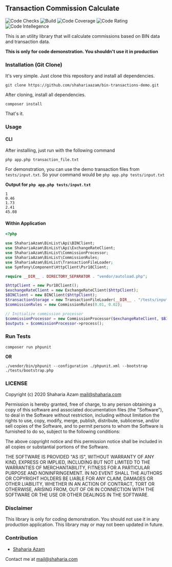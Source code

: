 ## Transaction Commission Calculate

![Code Checks](https://github.com/shahariaazam/bin-transactions-demo/workflows/Code-Checks/badge.svg)
![Build](https://scrutinizer-ci.com/g/shahariaazam/bin-transactions-demo/badges/build.png?b=master)
![Code Coverage](https://scrutinizer-ci.com/g/shahariaazam/bin-transactions-demo/badges/coverage.png?b=master)
![Code Rating](https://scrutinizer-ci.com/g/shahariaazam/bin-transactions-demo/badges/quality-score.png?b=master)
![Code Intellegence](https://scrutinizer-ci.com/g/shahariaazam/bin-transactions-demo/badges/code-intelligence.svg?b=master)

This is an utility library that will calculate commissions based on BIN data and transaction data.

**This is only for code demonstration. You shouldn't use it in production**

### Installation (Git Clone)
It's very simple. Just clone this repository and install all dependencies.

```
git clone https://github.com/shahariaazam/bin-transactions-demo.git
```

After cloning, install all dependencies.

```
composer install
```

That's it.


### Usage

#### CLI
After installing, just run with the following command

```
php app.php transaction_file.txt
```

For demonstration, you can use the demo transaction files from `tests/input.txt`. So your command would be `php app.php tests/input.txt`

**Output for `php app.php tests/input.txt`**
```
1
0.46
1.73
2.41
45.08
```

#### Within Application

```php
<?php

use ShahariaAzam\BinList\Api\BINClient;
use ShahariaAzam\BinList\Api\ExchangeRateClient;
use ShahariaAzam\BinList\CommissionProcessor;
use ShahariaAzam\BinList\CommissionRules;
use ShahariaAzam\BinList\TransactionFileLoader;
use Symfony\Component\HttpClient\Psr18Client;

require __DIR__ . DIRECTORY_SEPARATOR . "vendor/autoload.php";

$httpClient = new Psr18Client();
$exchangeRateClient = new ExchangeRateClient($httpClient);
$BINClient = new BINClient($httpClient);
$transactionStorage = new TransactionFileLoader(__DIR__ . "/tests/input.txt");
$commissionRules = new CommissionRules(0.01, 0.02);

// Initialize commission processor
$commissionProcessor = new CommissionProcessor($exchangeRateClient, $BINClient, $transactionStorage, $commissionRules);
$outputs = $commissionProcessor->process();
```

### Run Tests
```
composer run phpunit
```

**OR**

```
./vendor/bin/phpunit --configuration ./phpunit.xml --bootstrap ./tests/bootstrap.php
```

### LICENSE

Copyright (c) 2020 Shaharia Azam <mail@shaharia.com>

Permission is hereby granted, free of charge, to any person obtaining a copy of this software and associated documentation files (the "Software"), to deal in the Software without restriction, including without limitation the rights to use, copy, modify, merge, publish, distribute, sublicense, and/or sell copies of the Software, and to permit persons to whom the Software is furnished to do so, subject to the following conditions:

The above copyright notice and this permission notice shall be included in all copies or substantial portions of the Software.

THE SOFTWARE IS PROVIDED "AS IS", WITHOUT WARRANTY OF ANY KIND, EXPRESS OR IMPLIED, INCLUDING BUT NOT LIMITED TO THE WARRANTIES OF MERCHANTABILITY, FITNESS FOR A PARTICULAR PURPOSE AND NONINFRINGEMENT. IN NO EVENT SHALL THE AUTHORS OR COPYRIGHT HOLDERS BE LIABLE FOR ANY CLAIM, DAMAGES OR OTHER LIABILITY, WHETHER IN AN ACTION OF CONTRACT, TORT OR OTHERWISE, ARISING FROM, OUT OF OR IN CONNECTION WITH THE SOFTWARE OR THE USE OR OTHER DEALINGS IN THE SOFTWARE.


### Disclaimer

This library is only for coding demonstration. You should not use it in any production application. This library may or may not 
been updated in future.

### Contribution
- [Shaharia Azam](https://github.com/shahariaazam)
  
Contact me at [mail@shaharia.com](mailto:mail@shaharia.com)
